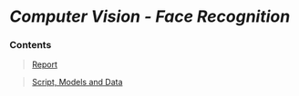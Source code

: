 # _Computer Vision - Face Recognition_

### Contents

> [Report](https://github.com/OJL96/Face_Recognition/files/7213505/Face.Recognition.Report.pdf)

> [Script, Models and Data](https://rb.gy/k2jows)
